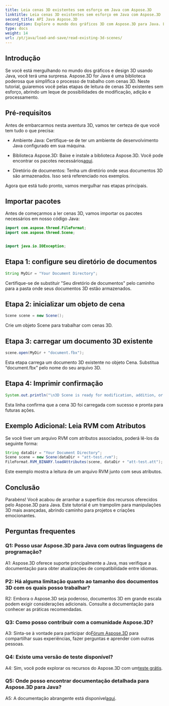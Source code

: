 ```yaml
---
title: Leia cenas 3D existentes sem esforço em Java com Aspose.3D
linktitle: Leia cenas 3D existentes sem esforço em Java com Aspose.3D
second_title: API Java Aspose.3D
description: Explore o mundo dos gráficos 3D com Aspose.3D para Java. Leia e manipule facilmente cenas 3D existentes.
type: docs
weight: 14
url: /pt/java/load-and-save/read-existing-3d-scenes/
---
```

## Introdução

Se você está mergulhando no mundo dos gráficos e design 3D usando Java, você terá uma surpresa. Aspose.3D for Java é uma biblioteca poderosa que simplifica o processo de trabalho com cenas 3D. Neste tutorial, guiaremos você pelas etapas de leitura de cenas 3D existentes sem esforço, abrindo um leque de possibilidades de modificação, adição e processamento.

## Pré-requisitos

Antes de embarcarmos nesta aventura 3D, vamos ter certeza de que você tem tudo o que precisa:

- Ambiente Java: Certifique-se de ter um ambiente de desenvolvimento Java configurado em sua máquina.

-  Biblioteca Aspose.3D: Baixe e instale a biblioteca Aspose.3D. Você pode encontrar os pacotes necessários[aqui](https://releases.aspose.com/3d/java/).

- Diretório de documentos: Tenha um diretório onde seus documentos 3D são armazenados. Isso será referenciado nos exemplos.

Agora que está tudo pronto, vamos mergulhar nas etapas principais.

## Importar pacotes

Antes de começarmos a ler cenas 3D, vamos importar os pacotes necessários em nosso código Java:

```java
import com.aspose.threed.FileFormat;
import com.aspose.threed.Scene;


import java.io.IOException;
```

## Etapa 1: configure seu diretório de documentos

```java
String MyDir = "Your Document Directory";
```

Certifique-se de substituir "Seu diretório de documentos" pelo caminho para a pasta onde seus documentos 3D estão armazenados.

## Etapa 2: inicializar um objeto de cena

```java
Scene scene = new Scene();
```

Crie um objeto Scene para trabalhar com cenas 3D.

## Etapa 3: carregar um documento 3D existente

```java
scene.open(MyDir + "document.fbx");
```

Esta etapa carrega um documento 3D existente no objeto Cena. Substitua “document.fbx” pelo nome do seu arquivo 3D.

## Etapa 4: Imprimir confirmação

```java
System.out.println("\n3D Scene is ready for modification, addition, or processing purposes.");
```

Esta linha confirma que a cena 3D foi carregada com sucesso e pronta para futuras ações.

## Exemplo Adicional: Leia RVM com Atributos

Se você tiver um arquivo RVM com atributos associados, poderá lê-los da seguinte forma:

```java
String dataDir = "Your Document Directory";
Scene scene = new Scene(dataDir + "att-test.rvm");
FileFormat.RVM_BINARY.loadAttributes(scene, dataDir + "att-test.att");
```

Este exemplo mostra a leitura de um arquivo RVM junto com seus atributos.

## Conclusão

Parabéns! Você acabou de arranhar a superfície dos recursos oferecidos pelo Aspose.3D para Java. Este tutorial é um trampolim para manipulações 3D mais avançadas, abrindo caminho para projetos e criações emocionantes.

## Perguntas frequentes

### Q1: Posso usar Aspose.3D para Java com outras linguagens de programação?

A1: Aspose.3D oferece suporte principalmente a Java, mas verifique a documentação para obter atualizações de compatibilidade entre idiomas.

### P2: Há alguma limitação quanto ao tamanho dos documentos 3D com os quais posso trabalhar?

R2: Embora o Aspose.3D seja poderoso, documentos 3D em grande escala podem exigir considerações adicionais. Consulte a documentação para conhecer as práticas recomendadas.

### Q3: Como posso contribuir com a comunidade Aspose.3D?

 A3: Sinta-se à vontade para participar do[Fórum Aspose.3D](https://forum.aspose.com/c/3d/18) para compartilhar suas experiências, fazer perguntas e aprender com outras pessoas.

### Q4: Existe uma versão de teste disponível?

 A4: Sim, você pode explorar os recursos do Aspose.3D com um[teste grátis](https://releases.aspose.com/).

### Q5: Onde posso encontrar documentação detalhada para Aspose.3D para Java?

A5: A documentação abrangente está disponível[aqui](https://reference.aspose.com/3d/java/).